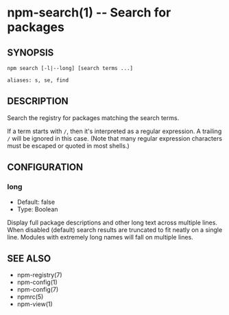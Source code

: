 npm-search(1) -- Search for packages
====================================

## SYNOPSIS

    npm search [-l|--long] [search terms ...]

    aliases: s, se, find

## DESCRIPTION

Search the registry for packages matching the search terms.

If a term starts with `/`, then it's interpreted as a regular expression.
A trailing `/` will be ignored in this case.  (Note that many regular
expression characters must be escaped or quoted in most shells.)

## CONFIGURATION

### long

* Default: false
* Type: Boolean

Display full package descriptions and other long text across multiple
lines. When disabled (default) search results are truncated to fit
neatly on a single line. Modules with extremely long names will
fall on multiple lines.

## SEE ALSO

* npm-registry(7)
* npm-config(1)
* npm-config(7)
* npmrc(5)
* npm-view(1)

